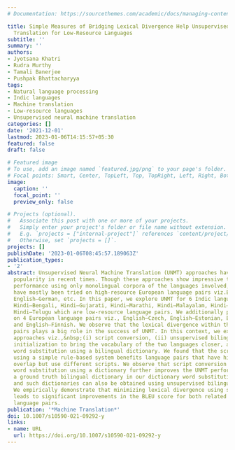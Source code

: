 ```yaml
---
# Documentation: https://sourcethemes.com/academic/docs/managing-content/

title: Simple Measures of Bridging Lexical Divergence Help Unsupervised Neural Machine
  Translation for Low-Resource Languages
subtitle: ''
summary: ''
authors:
- Jyotsana Khatri
- Rudra Murthy
- Tamali Banerjee
- Pushpak Bhattacharyya
tags:
- Natural language processing
- Indic languages
- Machine translation
- Low-resource languages
- Unsupervised neural machine translation
categories: []
date: '2021-12-01'
lastmod: 2023-01-06T14:15:57+05:30
featured: false
draft: false

# Featured image
# To use, add an image named `featured.jpg/png` to your page's folder.
# Focal points: Smart, Center, TopLeft, Top, TopRight, Left, Right, BottomLeft, Bottom, BottomRight.
image:
  caption: ''
  focal_point: ''
  preview_only: false

# Projects (optional).
#   Associate this post with one or more of your projects.
#   Simply enter your project's folder or file name without extension.
#   E.g. `projects = ["internal-project"]` references `content/project/deep-learning/index.md`.
#   Otherwise, set `projects = []`.
projects: []
publishDate: '2023-01-06T08:45:57.189063Z'
publication_types:
- '2'
abstract: Unsupervised Neural Machine Translation (UNMT) approaches have gained widespread
  popularity in recent times. Though these approaches show impressive translation
  performance using only monolingual corpora of the languages involved, these approaches
  have mostly been tried on high-resource European language pairs viz.English–French,
  English–German, etc. In this paper, we explore UNMT for 6 Indic language pairs viz.,
  Hindi–Bengali, Hindi–Gujarati, Hindi–Marathi, Hindi–Malayalam, Hindi–Tamil, and
  Hindi–Telugu which are low-resource language pairs. We additionally perform experiments
  on 4 European language pairs viz., English–Czech, English–Estonian, English–Lithuanian,
  and English–Finnish. We observe that the lexical divergence within these language
  pairs plays a big role in the success of UNMT. In this context, we explore three
  approaches viz.,&nbsp;(i) script conversion, (ii) unsupervised bilingual embedding-based
  initialization to bring the vocabulary of the two languages closer, and (iii) dictionary
  word substitution using a bilingual dictionary. We found that the script conversion
  using a simple rule-based system benefits language pairs that have high cognate
  overlap but use different scripts. We observe that script conversion combined with
  word substitution using a dictionary further improves the UNMT performance. We use
  a ground truth bilingual dictionary in our dictionary word substitution experiments,
  and such dictionaries can also be obtained using unsupervised bilingual embeddings.
  We empirically demonstrate that minimizing lexical divergence using simple heuristics
  leads to significant improvements in the BLEU score for both related and distant
  language pairs.
publication: '*Machine Translation*'
doi: 10.1007/s10590-021-09292-y
links:
- name: URL
  url: https://doi.org/10.1007/s10590-021-09292-y
---
```

